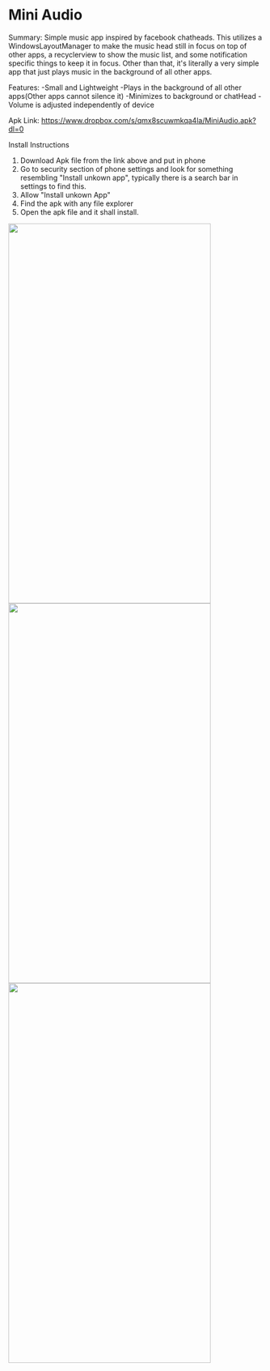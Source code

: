 # Mini Audio
Summary:
Simple music app inspired by facebook chatheads. This utilizes a WindowsLayoutManager to make the music head still in focus on top of other apps, a recyclerview to show the music list, and some notification specific things to keep it in focus. Other than that, it's literally a very simple app that just plays music in the background of all other apps.

Features:
-Small and Lightweight
-Plays in the background of all other apps(Other apps cannot silence it)
-Minimizes to background or chatHead
-Volume is adjusted independently of device


Apk Link: https://www.dropbox.com/s/qmx8scuwmkqa4la/MiniAudio.apk?dl=0

Install Instructions
1. Download Apk file from the link above and put in phone
2. Go to security section of phone settings and look for something resembling "Install unkown app",
typically there is a search bar in settings to find this.
3. Allow "Install unkown App"
4. Find the apk with any file explorer
5. Open the apk file and it shall install. 



<img height="750" width="400" src="https://user-images.githubusercontent.com/30193978/52017941-b106f780-249d-11e9-9998-b5dc15ec0f67.jpg">
<img height="750" width="400" src="https://user-images.githubusercontent.com/30193978/52017942-b106f780-249d-11e9-8de5-fadc1192f65b.jpg">
<img height="750" width="400" src="https://user-images.githubusercontent.com/30193978/52017944-b106f780-249d-11e9-8d0a-2efabc140eed.jpg">
